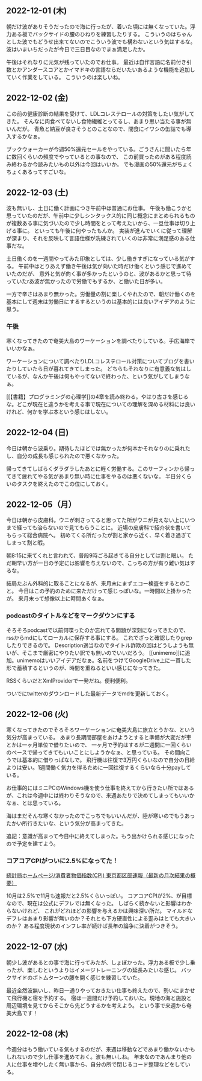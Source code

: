 ## 2022-12-01 (木)

朝だけ波がありそうだったので海に行ったが、着いた頃には無くなっていた。浮力ある板でバックサイドの腰のひねりを練習したりする。
こういうのはちゃんとした波でもどうせ出来てないのでこういう波でも構わないという気はするな。
波はいまいちだったが今日で三日目なのでまぁ満足したか。

午後はそれなりに元気が残っていたのでお仕事。
最近は自作言語に名前付き引数とかアンダースコアとかイマドキの言語ならだいたいあるような機能を追加していく作業をしている。
こういうのは楽しいね。

## 2022-12-02 (金)

この前の健康診断の結果を受けて、LDLコレステロールの対策をしたい気がしてきた。
そんなに肉食べてないし食物繊維とってるし、あまり思い当たる事が無いんだが。
青魚と納豆が良さそうとのことなので、間食にイワシの缶詰でも導入するかなぁ。

ブックウォーカーが今週50%還元セールをやっている。ごうさんに聞いたら年に数回くらいの頻度でやっているとの事なので、
この前買ったのがある程度読み終わるか今読みたいもの以外は今回はいいか。
でも漫画の50%還元がちょくちょくあるってすごいな。

## 2022-12-03 (土)

波も無いし、土日に働く計画につき午前中は普通にお仕事。
午後も働こうかと思っていたのだが、午前中に少しシンタックス的に同じ概念にまとめられるものが複数ある事に気づいたので少し時間をとって考えたいから、一旦仕事は切り上げる事に。
といっても午後に何やったもんか。
実装が進んでいくに従って理解が深まり、それを反映して言語仕様が洗練されていくのは非常に満足感のある仕事だな。

土日働くのを一週間やってみた印象としては、少し働きすぎになっている気がする。
午前中はとりあえず働き午後は気が向いた時だけ働くという感じで進めていたのだが、
意外と気が向く事が多かったというのと、波があるかと思って待っていたrあ波が無かったので労働でもするか、と働いた日が多い。

一方で辛さはあまり無かった。労働量の割に楽しくやれたので、朝だけ働くのを基本にして週末は労働日にするするというのは基本的には良いアイデアのように思う。

### 午後

寒くなってきたので奄美大島のワーケーションを調べたりしている。手広海岸でいいかなぁ。

ワーケーションについて調べたりLDLコレステロール対策についてブログを書いたりしていたら日が暮れてきてしまった。
どちらもそれなりに有意義な気はしているが、なんか午後は何もやってないで終わった、という気がしてしまうなぁ。

[[【書籍】プログラミングの心理学]]の4章を読み終わる。やはり古さを感じるな。どこが現在と違うかを考える事で現在についての理解を深める材料には良いけれど、何かを学ぶ本という感じはしない。

## 2022-12-04 (日)

今日は朝から波乗り。期待したほどでは無かったが何本かそれなりのに乗れたし、自分の成長も感じられたので悪くなかった。

帰ってきてしばらくダラダラしたあとに軽く労働する。このサーフィンから帰ってきて疲れてやる気があまり無い時に仕事をやるのは悪くないな。
半日分くらいのタスクを終えたのでこの位にしておく。

## 2022-12-05（月）

今日は朝から皮膚科。ウニが刺さってると思ってた所がウニが見えない上にいつまで経っても治らないので見てもらうことに。
近場の皮膚科で紹介状を書いてもらって総合病院へ。
初めてくる所だったが割と家から近く、早く着き過ぎてしまって割と暇。

朝8:15に来てくれと言われて、普段9時ごろ起きてる自分としては割と眠い。
ただ朝早い方が一日の予定には影響を与えないので、こっちの方が有り難い気はするな。

結局たぶん外科的に取ることになるが、来月末にまずエコー検査をするとのこと。
今日はこの予約のために来ただけって感じっぽいな。一時間以上掛かったが。
来月末って想像以上に時間あくなぁ。

### podcastのタイトルなどをマークダウンにする

そろそろpodcastで以前何喋ったのか忘れてる問題が深刻になってきたので、rssからmdにしてローカルに保存する事にする。
これでざっと確認したりgrepしたりできるので。
Description適当なのでタイトル詐欺の回はどうしようも無いが、そこまで厳密にやりたい訳でも無いのでいいだろう。
[[unimemo]]に追加。unimemoはいいアイデアだなぁ。名前をつけてGoogleDrive上に一貫した形で蓄積するというのが、時間を重ねるといい感じになってきた。

RSSくらいだとXmlProviderで一発だね。便利便利。

ついでにtwitterのダウンロードした最新データでmdを更新しておく。

## 2022-12-06 (火)

寒くなってきたのでそろそろワーケーションに奄美大島に旅立とうかな、という気分が高まっている。
あまり長期間部屋をあけようとすると準備が大変だが車とかは一ヶ月単位で借りたいので、
一ヶ月で予約はするが二週間に一回くらいのペースで帰ってきてもいいことにしようかなぁ、と思っている。
その間向こうでは基本的に借りっぱなしで。
飛行機は往復で3万円くらいなので自分の日給よりは安い。1週間働く気力を得るために一回往復するくらいなら十分payしている。

お仕事的にはミニPCのWindows機を使う仕事を終えてから行きたい所ではあるが、これは今週中には終わりそうなので、来週あたりで決めてしまってもいいかなぁ、とは思っている。

海はまだそんな寒くなかったのでこっちでもいいんだが、陸が寒いのでもうあったかい所行きたいな、という気分が高まってきた。

追記：意識が高まって今日中に終えてしまった。もう出かけられる感じになったので予定を建てよう。

### コアコアCPIがついに2.5%になってた！

[統計局ホームページ/消費者物価指数(CPI) 東京都区部速報（最新の月次結果の概要）](https://www.stat.go.jp/data/cpi/sokuhou/tsuki/index-t.html) 

10月は2.5%で11月も速報だと2.5%くらいっぽい。
コアコアCPIが2%、が目標なので、現在は公式にデフレでは無くなった。
しばらく続かないと影響はわからないけれど、
これがどれほどの影響を与えるかは興味深い所だ。
マイルドなデフレはあまり影響が無いのか？それとも下方硬直性による歪みはとても大きいのか？
ある程度現状のインフレ率が続けば長年の論争に決着がつきそう。

## 2022-12-07 (水)

朝少し波があるとの事で海に行ってみたが、しょぼかった。浮力ある板で少し乗ったが、楽しむというよりはイメージトレーニングの延長みたいな感じ。
バックサイドのボトムターンの腰を開く感じを練習していた。

最近全然波無いし、昨日一通りやっておきたい仕事も終えたので、勢いにまかせて飛行機と宿を予約する。
宿は一週間だけ予約しておいた。現地の海と施設と周辺環境を見てからそこから先どうするかを考えよう。
という事で来週から奄美大島です！

## 2022-12-08 (木)

今週分はもう働いている気もするのだが、来週は移動などであまり働かないかもしれないので少し仕事を進めておく。波も無いしね。
年末なのであんまり他の人に仕事を増やしたく無い事から、自分の所で閉じるコード整理などをしている。